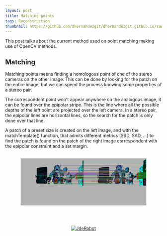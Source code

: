 ```yaml
---
layout: post
title: Matching points
tags: Reconstruction
thumbnail: https://github.com/dhernandezgit/dhernandezgit.github.io/raw/master/images/match.png
---
```

This post talks about the current method used on point matching making use of OpenCV methods.

## Matching
Matching points means finding a homologous point of one of the stereo cameras on the other image. This can be done by looking for the patch on the entire image, but we can speed the process knowing some properties of a stereo pair.

The correspondent point won't appear anywhere on the analogous image, it can be found over the epipolar stripe. This is the line where all the possible depths of the left point are projected over the left camera. In a stereo pair, the epipolar lines are horizontal lines, so the search for the patch is only done over that line.

A patch of a preset size is created on the left image, and with the matchTemplate() function, that admits different metrics (SSD, SAD, ...) to find the patch is found on the patch of the right image correspondent with the epipolar constraint and a set margin.
<br/><br/>
<p align="center">
<img src="https://github.com/dhernandezgit/dhernandezgit.github.io/raw/master/images/match.png" alt="Scene" width="80%">
</p>
<br/><br/>


<p align="center">
<a href="https://jderobot.github.io/">
<img alt="JdeRobot" src="https://avatars1.githubusercontent.com/u/10959337?s=200&v=4" width="15%">
</a>
</p>